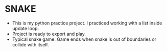 # SNAKE

- This is my python practice project. I practiced working with a list inside update loop.
- Project is ready to export and play.
- Typical snake game. Game ends when snake is out of boundaries or collide with itself.